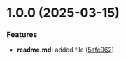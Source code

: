 # 1.0.0 (2025-03-15)


### Features

* **readme.md:** added file ([5afc962](https://github.com/Zyukov-Alex/git-extended/commit/5afc9623a54cd58cbfc8a1aa39cb021b563e9d8d))



